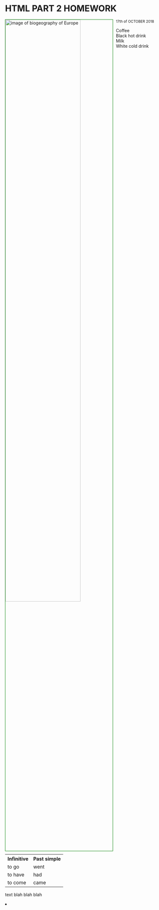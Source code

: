 
<h1>HTML PART 2 HOMEWORK </h1>

<img style="width:70%; border:1px solid green; float:left; margin: 0 10px 10px 0;" src="https://upload.wikimedia.org/wikipedia/commons/3/39/Europe_biogeography_countries.svg" alt="image of biogeography of Europe" >
</a>
<sup>  17th of OCTOBER 2018 </sup>
<dl>
  <dt>Coffee</dt>
  <dd>Black hot drink</dd>
  <dt>Milk</dt>
  <dd>White cold drink</dd>
</dl>


<table>
<tr><th> Infinitive </th><th> Past simple </th></tr>
<tr><td> to go </td><td> went </td></tr>
<tr><td> to have </td><td> had </td></tr>
<tr><td> to come </td><td> came </td></tr>
 </table>


<p style="colour=red;">text blah blah blah</p>

<li lang="pl">
